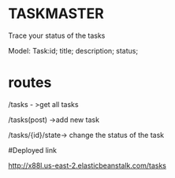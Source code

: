 # TASKMASTER

Trace your status of the tasks


Model: Task:id;
            title;
            description;
            status;
            
# routes
/tasks - >get all tasks 

/tasks(post) ->add new task

/tasks/{id}/state-> change the status of the task

#Deployed link

http://x88l.us-east-2.elasticbeanstalk.com/tasks

